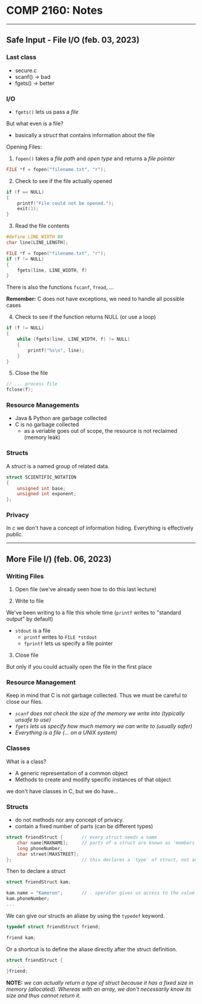 # COMP 2160: Notes

---

## Safe Input - File I/O (feb. 03, 2023)

### Last class

* secure.c
* scanf() -> bad
* fgets() -> better

### I/O

- `fgets()` lets us pass a _file_

But what even is a file?
- basically a _struct_ that contains information about the file

Opening Files:

1. `fopen()` takes a _file path_ and _open type_ and returns a _file pointer_

```c
FILE *f = fopen("filename.txt", "r");
```

2. Check to see if the file actually opened

```c
if (f == NULL)
{
    printf("File could not be opened.");
    exit(1);
}
```

3. Read the file contents

```c
#define LINE_WIDTH 80
char line[LINE_LENGTH];

FILE *f = fopen("filename.txt", "r");
if (f != NULL)
{
    fgets(line, LINE_WIDTH, f)
}
```

There is also the functions `fscanf`, `fread`, ...

__Remember:__ C does not have exceptions, we need to handle all possible cases

4. Check to see if the function returns NULL (or use a loop)

```c
if (f != NULL)
{
    while (fgets(line, LINE_WIDTH, f) != NULL)
    {
        printf("%s\n", line);
    }
}
```

5. Close the file

```c
// ... process file
fclose(f);
```

### Resource Managements

- Java & Python are garbage collected
- C is no garbage collected
    - as a veriable goes out of scope, the resource is not reclaimed (memory leak)


### Structs

A _struct_ is a named group of related data.

```c
struct SCIENTIFIC_NOTATION
{
    unsigned int base;
    unsigned int exponent;
};
```

### Privacy

In c we don't have a concept of information hiding. Everything is effectively _public_.


---

## More File I/) (feb. 06, 2023)

### Writing Files

1. Open file (we've already seen how to do this last lecture)

2. Write to file

We've been writing to a file this whole time (`printf` writes to "standard output" by default)

- `stdout` is a file
    - `printf` writes to `FILE *stdout`
    - `fprintf` lets us specify a file pointer

3. Close file

But only if you could actually open the file in the first place

### Resource Management

Keep in mind that C is not garbage collected. Thus we must be careful to close our files.

- _`scanf` does not check the size of the memory we write into (typically unsafe to use)_
- _`fgets` lets us specify how much memory we can write to (usually safer)_
- _Everything is a file (... on a UNIX system)_

### Classes

What is a class?

- A generic representation of a common object
- Methods to create and modify specific instances of that object

we don't have classes in C, but we do have...

### Structs

- do not methods nor any concept of privacy.
- contain a fixed number of parts (can be different types)

```c
struct friendStruct {       // every struct needs a name
    char name[MAXNAME];     // parts of a struct are known as 'members' 
    long phoneNumber;
    char street[MAXSTREET];
};                          // this declares a `type` of struct, not an instance
```

Then to declare a struct

```c
struct friendStruct kam;

kam.name = "Kameron";       // . operator gives us access to the value of kam's name
kam.phoneNumber;
...
```

We can give our structs  an aliase by using the `typedef` keyword.

```c
typedef struct friendStruct friend;

friend kam;
```

Or a shortcut is to define the aliase directly after the struct definition.

```c
struct friendStruct {
    ...
}friend;
```

__NOTE:__ _we can actually return a type of struct because it has a fixed size in memory (allocated). Whereas with an array, we don't necessarily know its size and thus cannot return it._